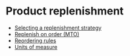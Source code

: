# Product replenishment

  * [Selecting a replenishment strategy](product_replenishment/strategies.html)
  * [Replenish on order (MTO)](product_replenishment/mto.html)
  * [Reordering rules](product_replenishment/reordering_rules.html)
  * [Units of measure](product_replenishment/uom.html)

